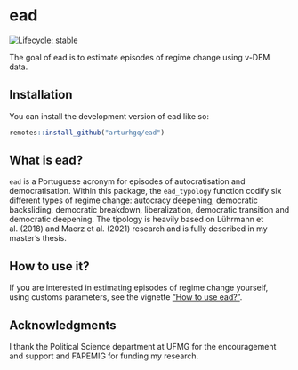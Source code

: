 
<!-- ReadME.md is generated from ReadME.Rmd. Please edit that file -->

# ead

<!-- badges: start -->

[![Lifecycle:
stable](https://img.shields.io/badge/lifecycle-stable-brightgreen.svg)](https://lifecycle.r-lib.org/articles/stages.html#stable)
<!-- badges: end -->

The goal of ead is to estimate episodes of regime change using v-DEM
data.

## Installation

You can install the development version of ead like so:

``` r
remotes::install_github("arturhgq/ead")
```

## What is ead?

`ead` is a Portuguese acronym for episodes of autocratisation and
democratisation. Within this package, the `ead_typology` function codify
six different types of regime change: autocracy deepening, democratic
backsliding, democratic breakdown, liberalization, democratic transition
and democratic deepening. The tipology is heavily based on Lührmann et
al. (2018) and Maerz et al. (2021) research and is fully described in my
master’s thesis.

## How to use it?

If you are interested in estimating episodes of regime change yourself,
using customs parameters, see the vignette [“How to use
ead?”](articles/How-to-use-ead-.html).

## Acknowledgments

I thank the Political Science department at UFMG for the encouragement
and support and FAPEMIG for funding my research.

